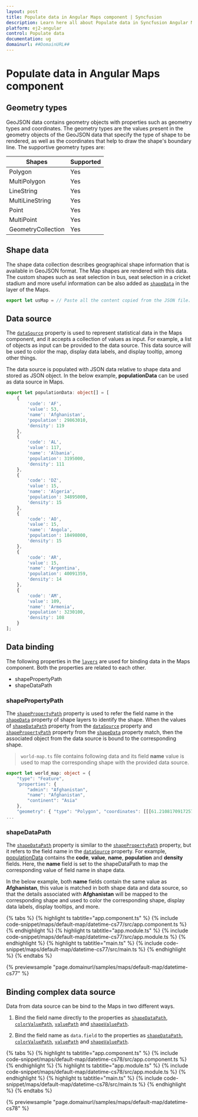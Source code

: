 ```yaml
---
layout: post
title: Populate data in Angular Maps component | Syncfusion
description: Learn here all about Populate data in Syncfusion Angular Maps component of Syncfusion Essential JS 2 and more.
platform: ej2-angular
control: Populate data 
documentation: ug
domainurl: ##DomainURL##
---
```


# Populate data in Angular Maps component

## Geometry types

GeoJSON data contains geometry objects with properties such as geometry types and coordinates. The geometry types are the values present in the geometry objects of the GeoJSON data that specify the type of shape to be rendered, as well as the coordinates that help to draw the shape's boundary line. The supportive geometry types are:

| **Shapes** | **Supported** |
| --- | --- |
|Polygon| Yes |
|MultiPolygon| Yes |
|LineString| Yes |
|MultiLineString| Yes |
|Point| Yes |
|MultiPoint| Yes |
|GeometryCollection| Yes |

## Shape data

The shape data collection describes geographical shape information that is available in GeoJSON format. The Map shapes are rendered with this data. The custom shapes such as seat selection in bus, seat selection in a cricket stadium and more useful information can be also added as [`shapeData`](https://ej2.syncfusion.com/angular/documentation/api/maps/layerSettingsModel/#shapedata) in the layer of the Maps.

```typescript
export let usMap = // Paste all the content copied from the JSON file.
```

## Data source

The [`dataSource`](https://ej2.syncfusion.com/angular/documentation/api/maps/layerSettingsModel/#datasource) property is used to represent statistical data in the Maps component, and it accepts a collection of values as input. For example, a list of objects as input can be provided to the data source. This data source will be used to color the map, display data labels, and display tooltip, among other things.

The data source is populated with JSON data relative to shape data and stored as JSON object. In the below example, **populationData** can be used as data source in Maps.

```typescript
export let populationData: object[] = [
    {
        'code': 'AF',
        'value': 53,
        'name': 'Afghanistan',
        'population': 29863010,
        'density': 119
    },
    {
        'code': 'AL',
        'value': 117,
        'name': 'Albania',
        'population': 3195000,
        'density': 111
    },
    {
        'code': 'DZ',
        'value': 15,
        'name': 'Algeria',
        'population': 34895000,
        'density': 15
    },
    {
        'code': 'AO',
        'value': 15,
        'name': 'Angola',
        'population': 18498000,
        'density': 15
    },
    {
        'code': 'AR',
        'value': 15,
        'name': 'Argentina',
        'population': 40091359,
        'density': 14
    },
    {
        'code': 'AM',
        'value': 109,
        'name': 'Armenia',
        'population': 3230100,
        'density': 108
    }
];
```

## Data binding

The following properties in the [`layers`](https://ej2.syncfusion.com/angular/documentation/api/maps/layerSettingsModel/) are used for binding data in the Maps component. Both the properties are related to each other.

* shapePropertyPath
* shapeDataPath

### shapePropertyPath

The [`shapePropertyPath`](https://ej2.syncfusion.com/angular/documentation/api/maps/layerSettingsModel/#shapepropertypath) property is used to refer the field name in the [`shapeData`](https://ej2.syncfusion.com/angular/documentation/api/maps/layerSettingsModel/#shapedata) property of shape layers to identify the shape. When the values of [`shapeDataPath`](https://ej2.syncfusion.com/angular/documentation/api/maps/layerSettingsModel/#shapedatapath) property from the [`dataSource`](https://ej2.syncfusion.com/angular/documentation/api/maps/layerSettingsModel/#datasource) property and [`shapePropertyPath`](https://ej2.syncfusion.com/angular/documentation/api/maps/layerSettingsModel/#shapepropertypath) property from the [`shapeData`](https://ej2.syncfusion.com/angular/documentation/api/maps/layerSettingsModel/#shapedata) property match, then the associated object from the data source is bound to the corresponding shape.

>`world-map.ts` file contains following data and its field **name** value is used to map the corresponding shape with the provided data source.

```typescript
export let world_map: object = {
    "type": "Feature",
    "properties": {
        "admin": "Afghanistan",
        "name": "Afghanistan",
        "continent": "Asia"
    },
    "geometry": { "type": "Polygon", "coordinates": [[[61.21081709172573, https://ej2.syncfusion.com/angular/documentation. },
...

```

### shapeDataPath

The [`shapeDataPath`](https://ej2.syncfusion.com/angular/documentation/api/maps/layerSettingsModel/#shapedatapath) property is similar to the [`shapePropertyPath`](https://ej2.syncfusion.com/angular/documentation/api/maps/layerSettingsModel/#shapepropertypath) property, but it refers to the field name in the [`dataSource`](https://ej2.syncfusion.com/angular/documentation/api/maps/layerSettingsModel/#datasource) property. For example, [populationData](#data-source) contains the **code**, **value**, **name**, **population** and **density** fields. Here, the **name** field is set to the shapeDataPath to map the corresponding value of field name in shape data.

In the below example, both **name** fields contain the same value as **Afghanistan**, this value is matched in both shape data and data source, so that the details associated with **Afghanistan** will be mapped to the corresponding shape and used to color the corresponding shape, display data labels, display tooltips, and more.

{% tabs %}
{% highlight ts tabtitle="app.component.ts" %}
{% include code-snippet/maps/default-map/datetime-cs77/src/app.component.ts %}
{% endhighlight %}
{% highlight ts tabtitle="app.module.ts" %}
{% include code-snippet/maps/default-map/datetime-cs77/src/app.module.ts %}
{% endhighlight %}
{% highlight ts tabtitle="main.ts" %}
{% include code-snippet/maps/default-map/datetime-cs77/src/main.ts %}
{% endhighlight %}
{% endtabs %}
  
{% previewsample "page.domainurl/samples/maps/default-map/datetime-cs77" %}

<!-- markdownlint-disable MD010 -->

## Binding complex data source

Data from data source can be bind to the Maps in two different ways.

1. Bind the field name directly to the properties as [`shapeDataPath`](https://ej2.syncfusion.com/angular/documentation/api/maps/layerSettingsModel/#shapedatapath), [`colorValuePath`](https://ej2.syncfusion.com/angular/documentation/api/maps/markerSettingsModel/#colorvaluepath), [`valuePath`](https://ej2.syncfusion.com/angular/documentation/api/maps/tooltipSettingsModel/#valuepath) and [`shapeValuePath`](https://ej2.syncfusion.com/angular/documentation/api/maps/markerSettingsModel/#shapevaluepath).

2. Bind the field name as `data.field` to the properties as [`shapeDataPath`](../api/maps/layerSettingsModel/#shapedatapath), [`colorValuePath`](https://ej2.syncfusion.com/angular/documentation/api/maps/markerSettingsModel/#colorvaluepath), [`valuePath`](https://ej2.syncfusion.com/angular/documentation/api/maps/tooltipSettingsModel/#valuepath) and [`shapeValuePath`](https://ej2.syncfusion.com/angular/documentation/api/maps/markerSettingsModel/#shapevaluepath).

{% tabs %}
{% highlight ts tabtitle="app.component.ts" %}
{% include code-snippet/maps/default-map/datetime-cs78/src/app.component.ts %}
{% endhighlight %}
{% highlight ts tabtitle="app.module.ts" %}
{% include code-snippet/maps/default-map/datetime-cs78/src/app.module.ts %}
{% endhighlight %}
{% highlight ts tabtitle="main.ts" %}
{% include code-snippet/maps/default-map/datetime-cs78/src/main.ts %}
{% endhighlight %}
{% endtabs %}
  
{% previewsample "page.domainurl/samples/maps/default-map/datetime-cs78" %}